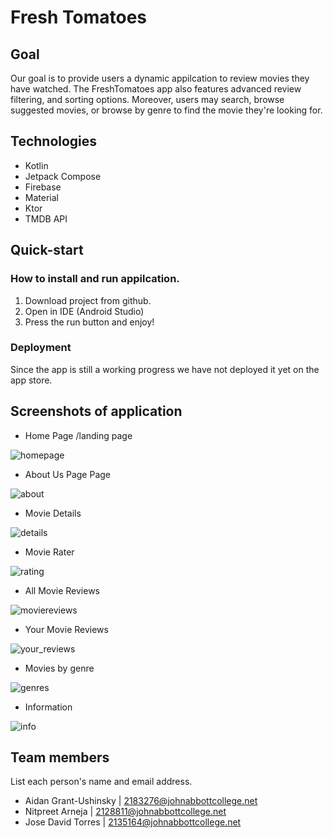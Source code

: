 # Fresh Tomatoes

## Goal
Our goal is to provide users a dynamic appilcation to review movies they have watched. The FreshTomatoes app also features advanced review filtering, and sorting options. Moreover, users may search, browse suggested movies, or browse by genre to find the movie they're looking for.

## Technologies
- Kotlin 
- Jetpack Compose
- Firebase
- Material
- Ktor
- TMDB API

## Quick-start
### How to install and run appilcation.
1. Download project from github.
2. Open in IDE (Android Studio) 
3. Press the run button and enjoy!

### Deployment 
Since the app is still a working progress we have not deployed it yet on the app store.

## Screenshots of application

- Home Page /landing page

![homepage](https://github.com/agrantushinsky/5A6-group-project/assets/97311487/529bcebe-dd43-440f-93b9-ef3d69f4e82b)

- About Us Page Page

![about](https://github.com/agrantushinsky/5A6-group-project/assets/97311487/27fc7245-1bc7-4fe6-be62-3a44242e6c68)

- Movie Details

![details](https://github.com/agrantushinsky/5A6-group-project/assets/97311487/2898f7e5-f12a-4504-a2d0-48da4f11facd)

- Movie Rater

![rating](https://github.com/agrantushinsky/5A6-group-project/assets/97311487/1813168b-0fd5-4e50-ab75-b07e208bae0c)

- All Movie Reviews

![moviereviews](https://github.com/agrantushinsky/5A6-group-project/assets/97311487/f163e79e-22b3-48ca-abce-031ac5fcb4ab)

- Your Movie Reviews

![your_reviews](https://github.com/agrantushinsky/5A6-group-project/assets/97311487/a99a7735-2d0e-470c-994d-1fa2f158c004)

- Movies by genre

![genres](https://github.com/agrantushinsky/5A6-group-project/assets/97311487/b8201404-e11e-48c7-b78d-44dc996d35c9)

- Information

![info](https://github.com/agrantushinsky/5A6-group-project/assets/97311487/e3a5437a-146e-40af-8003-9275125ee4bd)

## Team members
List each person's name and email address.
- Aidan Grant-Ushinsky | 2183276@johnabbottcollege.net
- Nitpreet Arneja | 2128811@johnabbottcollege.net
- Jose David Torres | 2135164@johnabbottcollege.net
